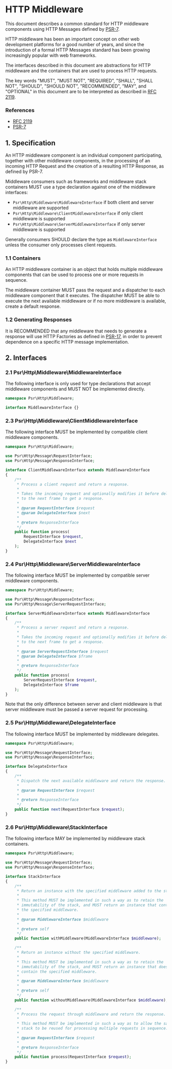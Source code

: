 HTTP Middleware
===============

This document describes a common standard for HTTP middleware components using
HTTP Messages defined by [PSR-7](http://www.php-fig.org/psr/psr-7/).

HTTP middleware has been an important concept on other web development platforms
for a good number of years, and since the introduction of a formal HTTP Messages
standard has been growing increasingly popular with web frameworks.

The interfaces described in this document are abstractions for HTTP middleware
and the containers that are used to process HTTP requests.

The key words "MUST", "MUST NOT", "REQUIRED", "SHALL", "SHALL NOT", "SHOULD",
"SHOULD NOT", "RECOMMENDED", "MAY", and "OPTIONAL" in this document are to be
interpreted as described in [RFC 2119](http://tools.ietf.org/html/rfc2119).

### References

- [RFC 2119](http://tools.ietf.org/html/rfc2119)
- [PSR-7](http://www.php-fig.org/psr/psr-7/)

## 1. Specification

An HTTP middleware component is an individual component participating, together
with other middleware components, in the processing of an incoming HTTP Request
and the creation of a resulting HTTP Response, as defined by PSR-7.

Middleware consumers such as frameworks and middleware stack containers MUST
use a type declaration against one of the middleware interfaces:

- `Psr\Http\Middleware\MiddlewareInterface` if both client and server middleware are supported
- `Psr\Http\Middleware\ClientMiddlewareInterface` if only client middleware is supported
- `Psr\Http\Middleware\ServerMiddlewareInterface` if only server middleware is supported

Generally consumers SHOULD declare the type as `MiddlewareInterface` unless the
consumer only processes client requests.

### 1.1 Containers

An HTTP middleware container is an object that holds multiple middleware
components that can be used to process one or more requests in sequence.

The middleware container MUST pass the request and a dispatcher to each
middleware component that it executes. The dispatcher MUST be able to execute
the next available middleware or if no more middleware is available, create a
default response.

### 1.2 Generating Responses

It is RECOMMENDED that any middleware that needs to generate a response will
use HTTP Factories as defined in [PSR-17](http://www.php-fig.org/psr/psr-17/),
in order to prevent dependence on a specific HTTP message implementation.

## 2. Interfaces

### 2.1 Psr\Http\Middleware\MiddlewareInterface

The following interface is only used for type declarations that accept middleware
components and MUST NOT be implemented directly.

```php
namespace Psr\Http\Middleware;

interface MiddlewareInterface {}
```

### 2.3 Psr\Http\Middleware\ClientMiddlewareInterface

The following interface MUST be implemented by compatible client middleware components.

```php
namespace Psr\Http\Middleware;

use Psr\Http\Message\RequestInterface;
use Psr\Http\Message\ResponseInterface;

interface ClientMiddlewareInterface extends MiddlewareInterface
{
    /**
     * Process a client request and return a response.
     *
     * Takes the incoming request and optionally modifies it before delegating
     * to the next frame to get a response.
     *
     * @param RequestInterface $request
     * @param DelegateInterface $next
     *
     * @return ResponseInterface
     */
    public function process(
        RequestInterface $request,
        DelegateInterface $next
    );
}
```

### 2.4 Psr\Http\Middleware\ServerMiddlewareInterface

The following interface MUST be implemented by compatible server middleware components.

```php
namespace Psr\Http\Middleware;

use Psr\Http\Message\ResponseInterface;
use Psr\Http\Message\ServerRequestInterface;

interface ServerMiddlewareInterface extends MiddlewareInterface
{
    /**
     * Process a server request and return a response.
     *
     * Takes the incoming request and optionally modifies it before delegating
     * to the next frame to get a response.
     *
     * @param ServerRequestInterface $request
     * @param DelegateInterface $frame
     *
     * @return ResponseInterface
     */
    public function process(
        ServerRequestInterface $request,
        DelegateInterface $frame
    );
}
```

Note that the only difference between server and client middleware is that server
middleware must be passed a server request for processing.

### 2.5 Psr\Http\Middleware\DelegateInterface

The following interface MUST be implemented by middleware delegates.

```php
namespace Psr\Http\Middleware;

use Psr\Http\Message\RequestInterface;
use Psr\Http\Message\ResponseInterface;

interface DelegateInterface
{
    /**
     * Dispatch the next available middleware and return the response.
     *
     * @param RequestInterface $request
     *
     * @return ResponseInterface
     */
    public function next(RequestInterface $request);
}
```

### 2.6 Psr\Http\Middleware\StackInterface

The following interface MAY be implemented by middleware stack containers.

```php
namespace Psr\Http\Middleware;

use Psr\Http\Message\RequestInterface;
use Psr\Http\Message\ResponseInterface;

interface StackInterface
{
    /**
     * Return an instance with the specified middleware added to the stack.
     *
     * This method MUST be implemented in such a way as to retain the
     * immutability of the stack, and MUST return an instance that contains
     * the specified middleware.
     *
     * @param MiddlewareInterface $middleware
     *
     * @return self
     */
    public function withMiddleware(MiddlewareInterface $middleware);

    /**
     * Return an instance without the specified middleware.
     *
     * This method MUST be implemented in such a way as to retain the
     * immutability of the stack, and MUST return an instance that does not
     * contain the specified middleware.
     *
     * @param MiddlewareInterface $middleware
     *
     * @return self
     */
    public function withoutMiddleware(MiddlewareInterface $middleware);

    /**
     * Process the request through middleware and return the response.
     *
     * This method MUST be implemented in such a way as to allow the same
     * stack to be reused for processing multiple requests in sequence.
     *
     * @param RequestInterface $request
     *
     * @return ResponseInterface
     */
    public function process(RequestInterface $request);
}
```

